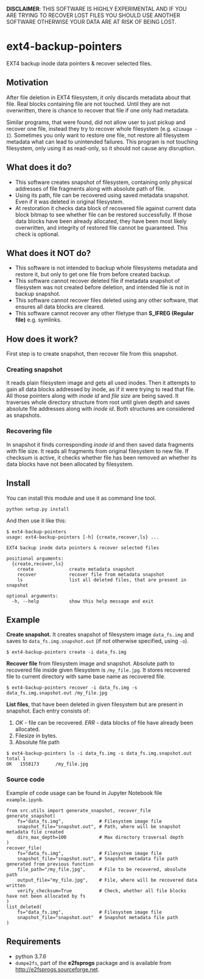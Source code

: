 **DISCLAIMER**: THIS SOFTWARE IS HIGHLY EXPERIMENTAL AND IF YOU ARE TRYING TO RECOVER LOST FILES YOU SHOULD USE ANOTHER SOFTWARE OTHERWISE YOUR DATA ARE AT RISK OF BEING LOST.

# ext4-backup-pointers
EXT4 backup inode data pointers & recover selected files.

## Motivation
After file deletion in EXT4 filesystem, it only discards metadata about that file. Real blocks containing file are not touched. Until they are not overwritten, there is chance to recover that file if one only had metadata.

Similar programs, that were found, did not allow user to just pickup and recover one file, instead they try to recover whole filesystem (e.g. `e2image -I`).
Sometimes you only want to restore one file, not restore all filesystem metadata what can lead to unintended failures. This program is not touching filesystem, only using it as read-only, so it should not cause any disruption.

## What does it do?
* This software creates snapshot of filesystem, containing only physical addresses of file fragments along with absolute path of file.
* Using its path, file can be recovered using saved metadata snapshot. Even if it was deleted in original filesystem.
* At restoration it checks data block of recovered file against current data block bitmap to see whether file can be restored successfully. If those data blocks have been already allocated, they have been most likely overwritten, and integrity of restored file cannot be guaranteed. This check is optional.

## What does it **NOT** do?
* This software is not intended to backup whole filesystems metadata and restore it, but only to get one file from before created backup.
* This software cannot recover deleted file if metadata snapshot of filesystem was not created before deletion, and intended file is not in backup snapshot.
* This software cannot recover files deleted using any other software, that ensures all data blocks are cleared.
* This software cannot recover any other filetype than **S_IFREG (Regular file)** e.g. symlinks.

## How does it work?
First step is to create snapshot, then recover file from this snapshot.

### Creating snapshot
It reads plain filesystem image and gets all used inodes. Then it attempts to gain all data blocks addressed by inode, as if it were trying to read that file. All those pointers along with *inode id* and *file size* are being saved. It traverses whole directory structure from root until given depth and saves absolute file addresses along with *inode id*. Both structures are considered as snapshots.

### Recovering file
In snapshot it finds corresponding *inode id* and then saved data fragments with file size. It reads all fragments from original filesystem to new file. If checksum is active, it checks whether file has been removed an whether its data blocks have not been allocated by filesystem.

## Install
You can install this module and use it as command line tool.
```
python setup.py install
```

And then use it like this:
```
$ ext4-backup-pointers
usage: ext4-backup-pointers [-h] {create,recover,ls} ...

EXT4 backup inode data pointers & recover selected files

positional arguments:
  {create,recover,ls}
    create             create metadata snapshot
    recover            recover file from metadata snapshot
    ls                 list all deleted files, that are present in snapshot

optional arguments:
  -h, --help           show this help message and exit
```

## Example
**Create snapshot.** It creates snapshot of filesystem image `data_fs.img` and saves to `data_fs.img.snapshot.out` (if not otherwise specified, using `-o`).

```
$ ext4-backup-pointers create -i data_fs.img
```

**Recover file** from filesystem image and snapshot. Absolute path to recovered file inside given filesystem is `/my_file.jpg`. It stores recovered file to current directory with same base name as recovered file.
```
$ ext4-backup-pointers recover -i data_fs.img -s data_fs.img.snapshot.out /my_file.jpg
```

**List files**, that have been deleted in given filesystem but are present in snapshot. Each entry consists of:
  1. *OK* - file can be recovered.
     *ERR* - data blocks of file have already been allocated.
  2. Filesize in bytes.
  3. Absolute file path
```
$ ext4-backup-pointers ls -i data_fs.img -s data_fs.img.snapshot.out
total 1
OK   1558173      /my_file.jpg
```

### Source code
Example of code usage can be found in Jupyter Notebook file `example.ipynb`.
```
from src.utils import generate_snapshot, recover_file
generate_snapshot(
	fs="data_fs.img",             # Filesystem image file
	snapshot_file="snapshot.out", # Path, where will be snapshot metadata file created
	dirs_max_depth=100            # Max directory traversal depth
)
recover_file(
	fs="data_fs.img",             # Filesystem image file
	snapshot_file="snapshot.out", # Snapshot metadata file path generated from previous function
	file_path="/my_file.jpg",     # File to be recovered, absolute path
	output_file="my_file.jpg",    # File, where will be recovered data written
	verify_checksum=True          # Check, whether all file blocks have not been allocated by fs
)
list_deleted(
	fs="data_fs.img",             # Filesystem image file
	snapshot_file="snapshot.out"  # Snapshot metadata file path
)
```

## Requirements

* python 3.7.6
* `dumpe2fs`, part of the **e2fsprogs** package and is available from http://e2fsprogs.sourceforge.net.

